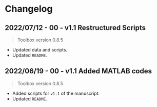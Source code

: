 # Changelog

## 2022/07/12 - 00 - v1.1 Restructured Scripts
> Toolbox version 0.8.5
* Updated data and scripts.
* Updated `README`.

## 2022/06/19 - 00 - v1.1 Added MATLAB codes
> Toolbox version 0.8.5
* Added scripts for `v1.1` of the manuscript.
* Updated `README`.